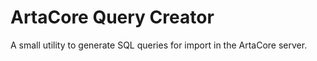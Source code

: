 # ArtaCore Query Creator
 A small utility to generate SQL queries for import in the ArtaCore server.
